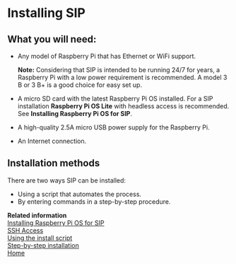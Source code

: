 # Installing SIP

## What you will need:

-   Any model of Raspberry Pi that has Ethernet or WiFi support.

    **Note:**
    Considering that SIP is intended to be running 24/7 for years, a Raspberry Pi with a low power requirement is recommended. A model 3 B or 3 B+ is a good choice for easy set up.

-   A micro SD card with the latest Raspberry Pi OS installed. For a SIP installation **Raspberry Pi OS Lite** with headless access is recommended. See **Installing Raspberry Pi OS for SIP**.
-   A high-quality 2.5A micro USB power supply for the Raspberry Pi.
-   An Internet connection.

## Installation methods

There are two ways SIP can be installed:  
-   Using a script that automates the process.
-   By entering commands in a step-by-step procedure.

**Related information**  
[Installing Raspberry Pi OS for SIP](pi_os_for_sip)  
[SSH Access](ssh_access)  
[Using the install script](using_install.sh)  
[Step-by-step installation](install_steps)  
[Home](Home)
